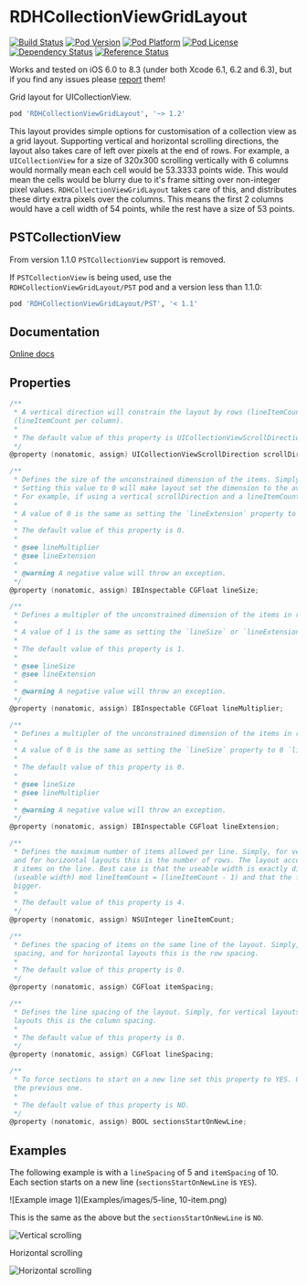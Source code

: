 RDHCollectionViewGridLayout 
===========================
[![Build Status](https://travis-ci.org/rhodgkins/RDHCollectionViewGridLayout.svg?branch=master)](https://travis-ci.org/rhodgkins/RDHCollectionViewGridLayout)
[![Pod Version](http://img.shields.io/cocoapods/v/RDHCollectionViewGridLayout.svg)](http://cocoadocs.org/docsets/RDHCollectionViewGridLayout/)
[![Pod Platform](http://img.shields.io/cocoapods/p/RDHCollectionViewGridLayout.svg)](http://cocoadocs.org/docsets/RDHCollectionViewGridLayout/)
[![Pod License](http://img.shields.io/cocoapods/l/RDHCollectionViewGridLayout.svg)](http://opensource.org/licenses/MIT)
[![Dependency Status](https://www.versioneye.com/objective-c/rdhcollectionviewgridlayout/1.2.0/badge.svg)](https://www.versioneye.com/objective-c/rdhcollectionviewgridlayout/1.2.0)
[![Reference Status](https://www.versioneye.com/objective-c/rdhcollectionviewgridlayout/reference_badge.svg)](https://www.versioneye.com/objective-c/rdhcollectionviewgridlayout/references)

Works and tested on iOS 6.0 to 8.3 (under both Xcode 6.1, 6.2 and 6.3), but if you find any issues please [report](https://github.com/rhodgkins/RDHCollectionViewGridLayout/issues) them!

Grid layout for UICollectionView.
``` ruby 
pod 'RDHCollectionViewGridLayout', '~> 1.2'
```

This layout provides simple options for customisation of a collection view as a grid layout.
Supporting vertical and horizontal scrolling directions, the layout also takes care of left over pixels at the end of rows.
For example, a `UICollectionView` for a size of 320x300 scrolling vertically with 6 columns would normally mean each cell would be 53.3333 points wide.
This would mean the cells would be blurry due to it's frame sitting over non-integer pixel values.
`RDHCollectionViewGridLayout` takes care of this, and distributes these dirty extra pixels over the columns. This means the first 2 columns would have a cell width of 54 points, while the rest have a size of 53 points.

PSTCollectionView
-----------------

From version 1.1.0 `PSTCollectionView` support is removed.

If `PSTCollectionView` is being used, use the `RDHCollectionViewGridLayout/PST` pod and a version less than 1.1.0:
``` ruby 
pod 'RDHCollectionViewGridLayout/PST', '< 1.1'
```


Documentation
-------------

[Online docs](http://cocoadocs.org/docsets/RDHCollectionViewGridLayout)
<!--
[Add Docset to Dash](dash-feed://http%3A%2F%2Fcocoadocs.org%2Fdocsets%2FRDHCollectionViewGridLayout%2FRDHCollectionViewGridLayout.xml)

[Add Docset with Docs For Xcode](docs-for-xcode://http%3A%2F%2Fcocoadocs.org%2Fdocsets%2FRDHCollectionViewGridLayout%2Fxcode-docset.atom)
-->
Properties
----------

``` objective-c
/**
 * A vertical direction will constrain the layout by rows (lineItemCount per row), a horizontal direction by columns
 (lineItemCount per column).
 *
 * The default value of this property is UICollectionViewScrollDirectionVertical.
 */
@property (nonatomic, assign) UICollectionViewScrollDirection scrollDirection;

/**
 * Defines the size of the unconstrained dimension of the items. Simply, for vertical layouts this is the height of the items, and for horizontal layouts this is the width of the items.
 * Setting this value to 0 will make layout set the dimension to the average of the other dimenion on the same line. This is due to the layout taking account of dirty pixels, adding these extra pixels in the first X items on the line.
 * For example, if using a vertical scrollDirection and a lineItemCount of 5 when the collectionView has a width of 104, the first 4 items on every line will have a width of 21, and the last 20 (21 + 21 + 21 + 21 + 20 = 104), so the height of the lines would be 21 (20.8 rounded).
 *
 * A value of 0 is the same as setting the `lineExtension` property to 0 `lineMultiplier` property to 1. Setting this value will ignore the `lineExtension` and `lineMultiplier` properties and set them to their default values. When used and set in Interface Builder, leave the other properties to Default and only set this property.
 *
 * The default value of this property is 0.
 *
 * @see lineMultiplier
 * @see lineExtension
 *
 * @warning A negative value will throw an exception.
 */
@property (nonatomic, assign) IBInspectable CGFloat lineSize;

/**
 * Defines a multipler of the unconstrained dimension of the items in relation to the strained dimension. Simply, for vertical layouts this value is multiplied by the width and used as the height of the items, and for horizontal layouts this value is multiplied by the height and used as the width of the items. The final dimension is rounded to a whole integer.
 *
 * A value of 1 is the same as setting the `lineSize` or `lineExtension` properties to 0.Setting this value will ignore the `lineSize` and `lineExtension` properties and set them to their default values. When used and set in Interface Builder, leave the other properties to Default and only set this property.
 *
 * The default value of this property is 1.
 *
 * @see lineSize
 * @see lineExtension
 *
 * @warning A negative value will throw an exception.
 */
@property (nonatomic, assign) IBInspectable CGFloat lineMultiplier;

/**
 * Defines a multipler of the unconstrained dimension of the items in relation to the strained dimension. Simply, for vertical layouts this value is added to the width and used as the height of the items, and for horizontal layouts this value is added to the height and used as the width of the items.
 *
 * A value of 0 is the same as setting the `lineSize` property to 0 `lineMultiplier` property to 1. Setting this value will ignore the `lineSize` and `lineMultiplier` properties and set them to their default values. When used and set in Interface Builder, leave the other properties to Default and only set this property.
 *
 * The default value of this property is 0.
 *
 * @see lineSize
 * @see lineMultiplier
 *
 * @warning A negative value will throw an exception.
 */
@property (nonatomic, assign) IBInspectable CGFloat lineExtension;

/**
 * Defines the maximum number of items allowed per line. Simply, for vertical layouts this is the number of columns, 
 and for horizontal layouts this is the number of rows. The layout accounts for adding the extra pixels to the first 
 X items on the line. Best case is that the useable width is exactly divisible by lineItemCount, worse case is that 
 (useable width) mod lineItemCount = (lineItemCount - 1) and that the first (lineItemCount - 1) items are 1 pixel 
 bigger.
 *
 * The default value of this property is 4.
 */
@property (nonatomic, assign) NSUInteger lineItemCount;

/**
 * Defines the spacing of items on the same line of the layout. Simply, for vertical layouts this is the column 
 spacing, and for horizontal layouts this is the row spacing.
 *
 * The default value of this property is 0.
 */
@property (nonatomic, assign) CGFloat itemSpacing;

/**
 * Defines the line spacing of the layout. Simply, for vertical layouts this is the row spacing, and for horizontal 
 layouts this is the column spacing.
 *
 * The default value of this property is 0.
 */
@property (nonatomic, assign) CGFloat lineSpacing;

/**
 * To force sections to start on a new line set this property to YES. Otherwise the section will follow on on from 
 the previous one.
 *
 * The default value of this property is NO.
 */
@property (nonatomic, assign) BOOL sectionsStartOnNewLine;

```

Examples
--------


The following example is with a `lineSpacing` of 5 and `itemSpacing` of 10. Each section starts on a new line (`sectionsStartOnNewLine` is `YES`).

![Example image 1](Examples/images/5-line, 10-item.png)


This is the same as the above but the `sectionsStartOnNewLine` is `NO`.

![Vertical scrolling](Examples/images/vertical.png)


Horizontal scrolling

![Horizontal scrolling](Examples/images/horizontal.png)


